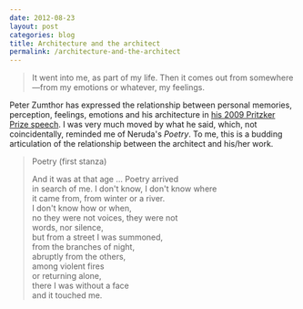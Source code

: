 ```yaml
---
date: 2012-08-23
layout: post
categories: blog
title: Architecture and the architect
permalink: /architecture-and-the-architect
---
```

> It went into me, as part of my life. Then it comes out from somewhere—from my emotions or whatever, my feelings.

Peter Zumthor has expressed the relationship between personal memories, perception, feelings, emotions and his architecture in [his 2009 Pritzker Prize speech](http://www.pritzkerprize.com/2009/ceremony_speech1). I was very much moved by what he said, which, not coincidentally, reminded me of Neruda's _Poetry_. To me, this is a budding articulation of the relationship between the architect and his/her work.

> Poetry (first stanza)
>
> And it was at that age ... Poetry arrived  
> in search of me. I don't know, I don't know where  
> it came from, from winter or a river.  
> I don't know how or when,  
> no they were not voices, they were not   
> words, nor silence,  
> but from a street I was summoned,  
> from the branches of night,  
> abruptly from the others,  
> among violent fires  
> or returning alone,  
> there I was without a face  
> and it touched me.